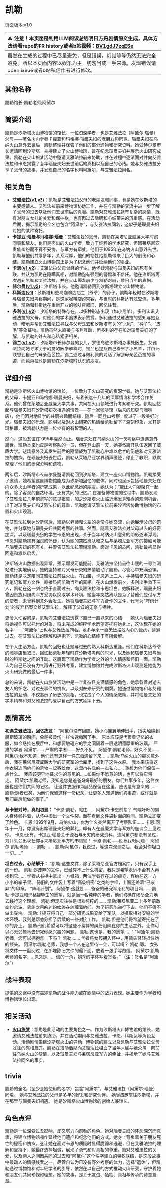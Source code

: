 # 凯勒
页面版本:v1.0
 

| :warning: 注意！本页面是利用LLM阅读总结明日方舟剧情原文生成，具体方法请看repo的PR history或者b站视频：[BV1gdJ7zqESe](https://www.bilibili.com/video/BV1gdJ7zqESe/)         |
|:----------------------------|
| 虽然在生成的过程中已尽量避免，但是错误，幻觉等等仍然无法完全避免。所以本页面内容以娱乐为主，切勿当成一手来源。发现错误请open issue或者b站私信作者进行修改。|



## 其他名称
凯勒馆长;凯勒老师;阿黛尔
## 简要介绍
凯勒是汐斯塔火山博物馆的馆长，一位资深学者，也是艾雅法拉（阿黛尔·瑙曼）父母——著名火山学者卡提亚和玛格娜·瑙曼夫妇的老朋友和同事。瑙曼夫妇在乌纳火山意外去世后，凯勒整理并保管了他们的部分遗物和研究资料。她受赫尔曼市长邀请回到汐斯塔，主持建立了火山博物馆，旨在纪念瑙曼夫妇并展示火山研究成果。凯勒在火山旅梦活动中邀请艾雅法拉前来协助，并在过程中逐渐面对并向艾雅法拉和卡恩揭露了当年瑙曼夫妇去世前后的真相以及自己的心结。她与艾雅法拉分享了父母的故事，并发现自己的名字也叫阿黛尔，与艾雅法拉同名。
## 相关角色
-   **艾雅法拉([v1](char_180_amgoat.md),[v2](../char_v3/char_180_amgoat.md))**：凯勒是艾雅法拉父母的老朋友和同事，也是她在汐斯塔的主要邀请人。艾雅法拉前来博物馆协助工作，并在与凯勒的交流中进一步了解了父母的过去以及他们去世前后的真相。凯勒对艾雅法拉抱有复杂的感情，既有对朋友女儿的关爱和保护欲，也有因过去隐瞒和心结带来的沉重感。在活动后期，揭示凯勒的全名也包含“阿黛尔”，与艾雅法拉同名，这似乎是瑙曼夫妇对她的某种寄托。
-   **卡提亚·瑙曼与玛格娜·瑙曼**：艾雅法拉的父母，凯勒在莱塔尼亚威廉大学时的同事和挚友。他们是杰出的火山学者，致力于纯粹的学术研究，但因莱塔尼亚贵族纠纷而不得不妥协，与军方有牵扯。他们于1095年在乌纳火山意外去世。凯勒与他们共事多年，关系深厚，他们的牺牲给凯勒带来了巨大的创伤和心结。凯勒建立火山博物馆正是为了纪念他们并延续他们的事业。
-   **卡恩([v1](extended_char_ka_en.md),[v2](../char_v3/extended_char_ka_en.md))**：艾雅法拉父母曾经的学生。他怀疑凯勒与瑙曼夫妇的死有关联，并认为凯勒在隐瞒真相，对凯勒抱有强烈的警惕和不信任。他在汐斯塔再次遇到凯勒和艾雅法拉，并在火山爆发前夕与凯勒对峙，质问当年的真相。
-   **赫尔曼([v1](extended_char_he_er_man.md),[v2](../char_v3/extended_char_he_er_man.md))**：汐斯塔市长。他邀请凯勒回到汐斯塔建立火山博物馆。
-   **科斯达([v1](extended_char_ke_si_da.md))**：汐斯塔知更鸟咖啡店店主（爷爷）的孙子。凯勒年轻时在汐斯塔与瑙曼夫妇考察期间，是这家咖啡店的常客，与当时的科斯达有过交流。多年后，凯勒和科斯达在重新开业的咖啡店叙旧，回忆往昔。
-   **多利([v1](extended_char_duo_li.md),[v2](../char_v3/extended_char_duo_li.md))**：汐斯塔的特殊存在，以多种形态出现（如小黑羊）。多利认识艾雅法拉的父母，对他们的学术追求表示赞赏。多利通过艾雅法拉的感知与她互动，暗示并帮助艾雅法拉寻找与父母过去和汐斯塔有关的“北风”、“种子”、“皮毛”等象征物。凯勒虽然未直接与多利互动，但多利的存在和对瑙曼夫妇的了解，与凯勒的过去和心结紧密相关。
-   **锡兰([v1](char_348_ceylon.md),[v2](../char_v3/char_348_ceylon.md))**：汐斯塔市长赫尔曼的女儿，罗德岛驻汐斯塔办事处医生。艾雅法拉向她寻求关于幻觉的医学解释时，锡兰也提及自己看到了小黑羊，并由此联想到自己的母亲芭芭拉。锡兰通过与佩利佩的对话了解到母亲芭芭拉的事迹，而芭芭拉也是凯勒在汐斯塔时认识的朋友。
## 详细介绍
凯勒是汐斯塔火山博物馆的馆长，一位致力于火山研究的资深学者。她与艾雅法拉的父母，卡提亚和玛格娜·瑙曼夫妇，有着长达十几年的深厚情谊和学术合作关系。他们曾在莱塔尼亚威廉大学共事，共同在火山领域进行考察和研究。凯勒回忆起与瑙曼夫妇在汐斯塔初次相遇的情景——在一家咖啡馆（后来的知更鸟咖啡店），他们因对地质学的共同兴趣而结缘，随后一同登山考察，度过了一段美好时光。瑙曼夫妇的乐观、聪明以及对火山研究的热情给凯勒留下了深刻印象，尤其是玛格娜，被凯勒认为是一位少有的有智慧的人。

然而，这段友谊在1095年戛然而止。瑙曼夫妇在乌纳火山的一次考察中遭遇意外离世。凯勒本来也应是考察队的一员，但在登山前一天，她突然离开队伍返回了威廉大学。这场意外及其发生前后的隐情成为了凯勒心中难以愈合的伤疤和对艾雅法拉的愧疚。在瑙曼夫妇去世后，凯勒从莱塔尼亚学界销声匿迹，停止了教职，默默整理了他们的研究资料和遗物。

两年后，汐斯塔市长赫尔曼邀请凯勒回到汐斯塔，建立一座火山博物馆。凯勒接受了邀请，她希望这座博物馆能成为汐斯塔回忆的载体，同时也展示包括瑙曼夫妇在内众多火山学者的研究成果，以此纪念她的朋友。她认为：“能让人们凝聚在一起的，除了客观的自然环境，还有共同的记忆。” 在准备博物馆的过程中，凯勒发现了艾雅法拉几年前撰写的意见报告，加之汐斯塔火山临近爆发是难得的观测机会，出于对瑙曼夫妇和艾雅法拉的尊重，凯勒邀请艾雅法拉前来汐斯塔协助博物馆的布置和火山观测。

在艾雅法拉到达汐斯塔后，凯勒以老师和长辈的身份与她交流，向她展示父母的遗物，并分享她与瑙曼夫妇共同考察的往事。然而，随着艾雅法拉对父母过去的好奇加深，以及瑙曼夫妇的学生卡恩的出现，关于当年乌纳火山意外的阴影逐渐浮现。卡恩对凯勒抱有强烈的怀疑，认为她的突然离队和之后与莱塔尼亚军方的接触可能与瑙曼夫妇的死有关，并警告艾雅法拉警惕凯勒。面对卡恩的质问，凯勒最初显得回避和难以启齿。

汐斯塔火山数据出现异常，预示爆发可能提前。艾雅法拉坚持前往山腰的一号监测站进行实地确认，她的坚持和对父母研究的热情触动了凯勒。尽管心中充满恐惧，凯勒还是决定陪同艾雅法拉前往火山。在山腰，卡恩追上二人，手持瑙曼夫妇的研究笔记和军方文件，直接质问凯勒当年的真相。在火山爆发前夕，多利出手救下三人，凯勒在这一刻也终于直面过去，向艾雅法拉和卡恩坦白。她解释说，瑙曼夫妇曾因贵族纠纷向军方妥协以换取学术环境，她当年突然离队是为了替他们应付军方的使者，未曾料到意外会发生。她将瑙曼夫妇与军方合作的文件，代号为“阵雨计划”的废弃档案交给艾雅法拉，解释了父母的无奈与牺牲。

更令人动容的是，凯勒向艾雅法拉透露了自己一直以来的心结——她认为瑙曼夫妇将她视作可以托付的对象，将未完成的纯粹学术愿望寄托在她身上，这体现在她的名字——“阿黛尔”上也与艾雅法拉同名。她多年来一直无法摆脱内心的愧疚，逃避过去。在艾雅法拉的理解和拥抱下，凯勒的心结终于有所缓解。

在个人生活方面，凯勒的回归也让她与过去的熟人科斯达重逢。他们在科斯达爷爷的咖啡店里叙旧，回忆起凯勒年轻时在汐斯塔考察的时光，以及她和瑙曼夫妇与当时的科斯达之间的互动。这展现了凯勒作为学者之外的个人情感和怀旧一面。凯勒认为自己已没有力气再进行野外考察，建立博物馆并完成汐斯塔火山观测是她能为火山研究做的最后一件事。

总的来说，凯勒在火山旅梦活动中是一个复杂且充满情感的角色，她承载着对逝去友人的怀念、对过去事件的愧疚，以及对未来研究的期冀。她通过博物馆和与艾雅法拉的互动，不仅揭示了历史的真相，也完成了个人的情感救赎，并将瑙曼夫妇的学术精神和对艾雅法拉的爱以自己的方式延续下去。
## 剧情高光
**初遇艾雅法拉，回忆故友：**
“阿黛尔没有回应，她小心翼翼地伸出手，指尖触碰到展柜玻璃的瞬间，像是被烫伤一样快速撤回了手。
原本应该是代表着记忆的衣服，如今悬挂在展厅中，和想要触碰它的手之间隔着一层透明而厚重的玻璃。
严肃的学者:阿黛尔......
严肃的学者:......好久不见。
阿黛尔:凯勒老师，好久不见......
阿黛尔:我不知道，他们还有这样一件东西遗留下来......
凯勒:乌纳火山的那次意外后，我在莱塔尼亚威廉大学的研究室的仓库里，找到了这件衣服。
我本来该将这件衣服连同他们的遗物一起寄给你，这里也有我的一点私心......我想为他们保留一点什么。
我应该更早地征求你的意见的......如果你不愿意的话，也可以将它带走。
阿黛尔:凯勒老师，我知道您是爸爸妈妈最好的朋友。你们共事多年，这件衣服也是你们共同的记忆。
让这件衣服作为展品保留在这里，应该是有意义的......
凯勒:逝者已矣，为他们保留这样一份纪念，让更多人知道他们的事迹，或许就是我们最后能做的事了。”

**与卡恩对峙，真相初显：**
“卡恩:凯勒，站住......
阿黛尔:卡恩前辈？
气喘吁吁的男人身体颤抖着，从怀中掏出一个文件袋。而在看到文件袋封面的瞬间，凯勒立即变了脸色。
卡恩:1095年9月，乌纳火山，你为什么突然离开了考察队伍......
卡恩:同年十一月，你没有出席瑙曼夫妇的葬礼，却有人在威廉大学与军方的座谈会上见过你。
卡恩:还有，卡提亚·瑙曼关于源石与天灾的研究资料，连阿黛尔都没有见过，为什么会出现在你与莱塔尼亚军方的书信里！
卡恩:凯勒......回答我的问题！
阿黛尔:凯勒老师......
凯勒:......
凯勒:阿黛尔，我说过，等这次观测之后，我会对你坦白一切......”

**坦白过去，心结解开：**
“凯勒:这些文件，除了莱塔尼亚官方档案库，只有我手上的一份。
凯勒:是废弃的文件，已经算不上什么机密，我只是希望永远不会有人再找到它......
学者从书柜中拿出一方纸箱，两位学者存在过的痕迹，容纳在这一方小小的箱子里。
陈旧的文件袋上写着“高级机密”之类的字样，上面还盖着“已废弃”的印章。
“阵雨计划”。
阿黛尔:这就是......爸爸的研究军用化的项目吗......
凯勒:卡提亚和玛格娜毕生的愿望，就是当一名纯粹的学者，他们的确在竭尽全力地去践行这个理想。
凯勒:但现实往往是很难纯粹的......
凯勒:莱塔尼亚二十多年前政变的余波，贵族之间的纠纷始终在纠缠着他们。为了研究能进行下去，他们不得不做出妥协。
凯勒:卡提亚将自己一部分研究成果交给了军队，以换取相对安稳的学术环境。我则是帮他分担了后续的一些对接工作。
凯勒:但是他们将希望寄托在了你的身上。
凯勒:他们希望可以将这些不纯粹的纠纷阻隔在你的生活之外，让你可以心无旁骛地去研究你感兴趣的问题。
凯勒:这也是，我的愿望......”
“阿黛尔:凯勒老师，您可以拥抱您一下吗？
凯勒:......
学者将女孩拥入怀中，用额头轻轻抵住她的额头。
阿黛尔:凯勒老师，我想一个人在这里待一会，可以吗？
凯勒:嗯。
女孩将文件一一翻阅过，在那堆陈旧文件的最下面，放着一张手写的信。
阿黛尔:凯勒老师的名字......原来是......
信的一角，娟秀的字体写着签名。”
（注：签名是“阿黛尔”）
## 战斗表现
提供的文案中没有描述凯勒的战斗能力或在剧情中的战力表现。她主要作为学者和博物馆馆长出现。
## 相关活动
-   **[火山旅梦](../stories/act27side.md)**：凯勒是此活动的主要角色之一。作为汐斯塔火山博物馆的馆长，她邀请艾雅法拉前来协助，并在活动期间与艾雅法拉、卡恩、科斯达等角色互动。活动剧情围绕汐斯塔火山的异动、博物馆的建立以及凯勒与艾雅法拉父母过往的真相展开。凯勒在活动后期向艾雅法拉坦白了当年未能与她父母一同前往乌纳火山的隐情，以及瑙曼夫妇与莱塔尼亚军方的牵扯，并揭示了她与艾雅法拉同名的事实。
## trivia
凯勒的全名（至少是她使用的名字）包含“阿黛尔”，与艾雅法拉（阿黛尔·瑙曼）同名。
她与艾雅法拉的父母是多年的好友和研究伙伴。
她曾应邀前往汐斯塔，并在那里与瑙曼夫妇相遇。
她是汐斯塔火山博物馆的创始人兼馆长。
## 角色点评
凯勒是一位深受过去影响，却又努力向前看的角色。她对瑙曼夫妇的怀念深沉而真挚，将建立博物馆视作延续他们遗产和纪念他们的方式。她身上背负着关于朋友死亡的秘密和愧疚，这让她在面对卡恩的质疑时显得脆弱和逃避，但在艾雅法拉的理解和坚持下，她最终选择坦诚，展现了勇气和对真相的尊重。她对艾雅法拉的关爱，以及两人之间因共同的过去和“阿黛尔”这个名字建立的特殊联结，是这段故事中最动人的情感线索之一。尽管自认为已没有野外考察的体力，选择“退休”，但凯勒通过博物馆和对年轻学者的引导，依然在以自己的方式推动火山研究，守护着她和朋友们共同珍视的理想。她的故事，是关于友谊、牺牲、真相与传承的诗意篇章。